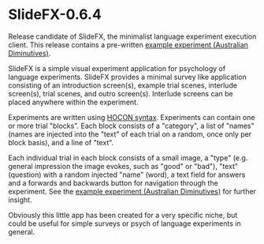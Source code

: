 SlideFX-0.6.4
===========
Release candidate of SlideFX, the minimalist language experiment execution client. This release contains a pre-written [example experiment (Australian Diminutives)](src/resources/application.conf).

SlideFX is a simple visual experiment application for psychology of language experiments. SlideFX provides a minimal survey like application consisting of an introduction screen(s), example trial scenes, interlude screen(s), trial scenes, and outro screen(s). Interlude screens can be placed anywhere within the experiment.

Experiments are written using [HOCON syntax](https://github.com/typesafehub/config/blob/master/HOCON.md#hocon-human-optimized-config-object-notation).
Experiments can contain one or more trial "blocks". Each block consists of a "category", a list of "names" (names are injected into the "text" of each trial on a random, once only per block basis), and a line of "text". 

Each individual trial in each block consists of a small image, a "type" (e.g. general impression the image evokes, such as "good" or "bad"), "text" (question) with a random injected "name" (word), a text field for answers and a forwards and backwards button for navigation through the experiment. See the [example experiment (Australian Diminutives)](src/resources/application.conf) for further insight.

Obviously this little app has been created for a very specific niche, but could be useful for simple surveys or psych of language experiments in general.
